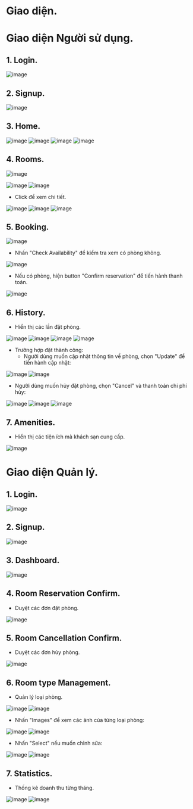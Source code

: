 # Giao diện.

# Giao diện Người sử dụng.
## 1. Login.

![image](https://github.com/DaoDuyAn/Hotel_Booking_Management/assets/84566480/74099666-a5d2-40fb-8772-5f3283fec945)

## 2. Signup.

![image](https://github.com/DaoDuyAn/Hotel_Booking_Management/assets/84566480/a66fad60-4706-45e2-af73-26f5816438e0)

## 3. Home.

![image](https://github.com/DaoDuyAn/Hotel_Booking_Management/assets/84566480/9f41f557-c57e-437b-8a8a-460f5b0990de)
![image](https://github.com/DaoDuyAn/Hotel_Booking_Management/assets/84566480/711e7aac-cce0-4f15-961c-a9bc31c6281c)
![image](https://github.com/DaoDuyAn/Hotel_Booking_Management/assets/84566480/73ec0809-42d5-4844-81c1-576fc8fa2517)
![image](https://github.com/DaoDuyAn/Hotel_Booking_Management/assets/84566480/67fecb06-0595-4f75-96d0-5dcc7840b5e3)

## 4. Rooms.

![image](https://github.com/DaoDuyAn/Hotel_Booking_Management/assets/84566480/9f0e213d-ed8c-4784-a0a2-06bc1455c505)

![image](https://github.com/DaoDuyAn/Hotel_Booking_Management/assets/84566480/700ba6c2-4515-4d76-9474-9be42e399b4d)
![image](https://github.com/DaoDuyAn/Hotel_Booking_Management/assets/84566480/baa41c7d-59fc-465b-8c3e-174d7518b202)

- Click để xem chi tiết.

![image](https://github.com/DaoDuyAn/Hotel_Booking_Management/assets/84566480/ec713f97-8e52-460c-9185-23672c019dd4)
![image](https://github.com/DaoDuyAn/Hotel_Booking_Management/assets/84566480/8d70bf3c-0e9b-4052-abf5-5ad5300570bf)
![image](https://github.com/DaoDuyAn/Hotel_Booking_Management/assets/84566480/0f6a84ae-83bb-4d46-861c-2b4a0d0e0975)

## 5. Booking.

![image](https://github.com/DaoDuyAn/Hotel_Booking_Management/assets/84566480/ec0a2af8-a950-4ff8-8f29-cdc8b2e75983)

- Nhấn "Check Availability" để kiểm tra xem có phòng không.

![image](https://github.com/DaoDuyAn/Hotel_Booking_Management/assets/84566480/a770fce6-664c-4879-afbd-e4652fb0bd2b)

- Nếu có phòng, hiện button "Confirm reservation" để tiến hành thanh toán.

![image](https://github.com/DaoDuyAn/Hotel_Booking_Management/assets/84566480/043df455-f866-4d35-b50a-eec5e5b9d24e)

## 6. History.
- Hiển thị các lần đặt phòng.

![image](https://github.com/DaoDuyAn/Hotel_Booking_Management/assets/84566480/0377259e-8090-447b-98bd-5810f268640d)
![image](https://github.com/DaoDuyAn/Hotel_Booking_Management/assets/84566480/d8d933ce-2d96-4030-a27a-d3fc0aef2e60)
![image](https://github.com/DaoDuyAn/Hotel_Booking_Management/assets/84566480/15ab95d1-3cb3-4042-9189-b9eaa2086077)
![image](https://github.com/DaoDuyAn/Hotel_Booking_Management/assets/84566480/76e06721-af19-4ed6-b7ac-9ff547606113)

- Trường hợp đặt thành công:
  -  Người dùng muốn cập nhật thông tin về phòng, chọn "Update" để tiến hành cập nhật:

![image](https://github.com/DaoDuyAn/Hotel_Booking_Management/assets/84566480/81e0004d-20f0-4d24-a34f-a64d96669525)
![image](https://github.com/DaoDuyAn/Hotel_Booking_Management/assets/84566480/7068598c-56ad-442b-8746-a6c89fbc81e8)
  
  - Người dùng muốn hủy đặt phòng, chọn "Cancel" và thanh toán chi phí hủy:

![image](https://github.com/DaoDuyAn/Hotel_Booking_Management/assets/84566480/31384cb2-3115-4b5c-b77f-035af5572d22)
![image](https://github.com/DaoDuyAn/Hotel_Booking_Management/assets/84566480/46ce1545-c9e4-4200-899f-016e9c5d0b2e)
![image](https://github.com/DaoDuyAn/Hotel_Booking_Management/assets/84566480/bcfb0bf2-5ae1-4c02-bbce-6d0dbe631623)


## 7. Amenities.
- Hiển thị các tiện ích mà khách sạn cung cấp.

![image](https://github.com/DaoDuyAn/Hotel_Booking_Management/assets/84566480/4c8cae33-bf22-4c0c-8a60-4524273fc5ca)

# Giao diện Quản lý.
## 1. Login.

![image](https://github.com/DaoDuyAn/Hotel_Booking_Management/assets/84566480/0d199981-2cad-4c07-a279-d7191a274f6b)

## 2. Signup.

![image](https://github.com/DaoDuyAn/Hotel_Booking_Management/assets/84566480/6643abd6-51e3-450d-a7b2-bd8a8be8d4c9)

## 3. Dashboard.

![image](https://github.com/DaoDuyAn/Hotel_Booking_Management/assets/84566480/baf3ab26-5b2c-4307-b887-ab090b26e6b0)

## 4. Room Reservation Confirm.
- Duyệt các đơn đặt phòng.

![image](https://github.com/DaoDuyAn/Hotel_Booking_Management/assets/84566480/c2ec61f5-f6df-4a6a-b18d-0ae01c6afab5)

## 5. Room Cancellation Confirm.
- Duyệt các đơn hủy phòng.

![image](https://github.com/DaoDuyAn/Hotel_Booking_Management/assets/84566480/188c8f5e-2d58-4c59-ae34-355e69aac452)

## 6. Room type Management.
- Quản lý loại phòng.

![image](https://github.com/DaoDuyAn/Hotel_Booking_Management/assets/84566480/b19d7e71-5ab5-47aa-b4b1-87ed5b56d2dd)
![image](https://github.com/DaoDuyAn/Hotel_Booking_Management/assets/84566480/189834ba-3fee-42dd-b808-51cd7620ff64)

- Nhấn "Images" để xem các ảnh của từng loại phòng:

![image](https://github.com/DaoDuyAn/Hotel_Booking_Management/assets/84566480/96fa591d-7d69-43a7-8424-e49a5df702a8)
![image](https://github.com/DaoDuyAn/Hotel_Booking_Management/assets/84566480/4b8c6470-17be-459b-9dbd-4b56d72d69bf)

- Nhấn "Select" nếu muốn chỉnh sửa:

![image](https://github.com/DaoDuyAn/Hotel_Booking_Management/assets/84566480/450976f1-6691-4172-a448-683facc1545a)
![image](https://github.com/DaoDuyAn/Hotel_Booking_Management/assets/84566480/8344cd80-5d7e-4a02-9085-6154b7b0f4c2)

## 7. Statistics.
- Thống kê doanh thu từng tháng.

![image](https://github.com/DaoDuyAn/Hotel_Booking_Management/assets/84566480/6cc834c1-26ec-4a1b-80ee-28b8ad60e184)
![image](https://github.com/DaoDuyAn/Hotel_Booking_Management/assets/84566480/7932c9c4-3ac0-49ce-9e3c-56142a796ebd)







